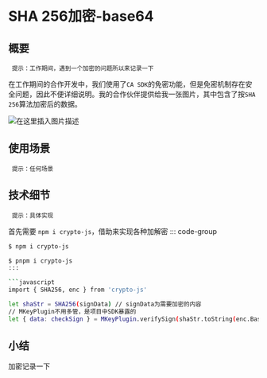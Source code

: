 # SHA 256加密-base64

## 概要

` 提示：工作期间，遇到一个加密的问题所以来记录一下`

在工作期间的合作开发中，我们使用了`CA SDK`的免密功能，但是免密机制存在安全问题，因此不便详细说明。我的合作伙伴提供给我一张图片，其中包含了按`SHA 256`算法加密后的数据。

![在这里插入图片描述](https://cdn.chinachdu.com/webStatic/wechat-applets/nyt-static/xin-sha256.jpeg)

## 使用场景

` 提示：任何场景`

## 技术细节

` 提示：具体实现`

首先需要 `npm i crypto-js`，借助来实现各种加解密
::: code-group

```sh [npm]
$ npm i crypto-js
```

````sh [pnpm]
$ pnpm i crypto-js
:::

```javascript
import { SHA256, enc } from 'crypto-js'

let shaStr = SHA256(signData) // signData为需要加密的内容
// MKeyPlugin不用多管，是项目中SDK暴露的
let { data: checkSign } = MKeyPlugin.verifySign(shaStr.toString(enc.Base64), decodeURIComponent(signValue))

````

## 小结

加密记录一下
